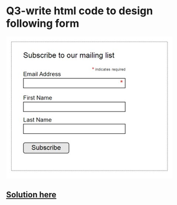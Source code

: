 # Q3-write html code to design following form
![design](design.jpg)

## [Solution here](https://sandesh-at-git.github.io/demo-test/)
